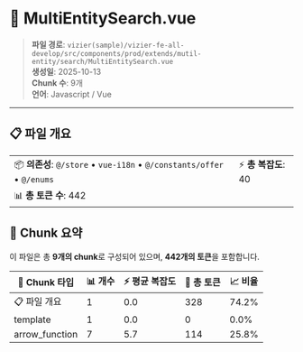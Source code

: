 # 📄 MultiEntitySearch.vue

> **파일 경로**: `vizier(sample)/vizier-fe-all-develop/src/components/prod/extends/mutil-entity/search/MultiEntitySearch.vue`  
> **생성일**: 2025-10-13  
> **Chunk 수**: 9개  
> **언어**: Javascript / Vue
---





## 📋 파일 개요

| | |
|--|--|
| 📦 **의존성**: `@/store` • `vue-i18n` • `@/constants/offer` • `@/enums` | ⚡ **총 복잡도**: 40 |
| 📊 **총 토큰 수**: 442 |  |






## 🧩 Chunk 요약

이 파일은 총 **9개의 chunk**로 구성되어 있으며, **442개의 토큰**을 포함합니다.

| 🧩 Chunk 타입 | 📊 개수 | ⚡ 평균 복잡도 | 📝 총 토큰 | 📈 비율 |
|---------------|--------|-------------|----------|--------|
| 📋 파일 개요 | 1 | 0.0 | 328 | 74.2% |
| template | 1 | 0.0 | 0 | 0.0% |
| arrow_function | 7 | 5.7 | 114 | 25.8% |

